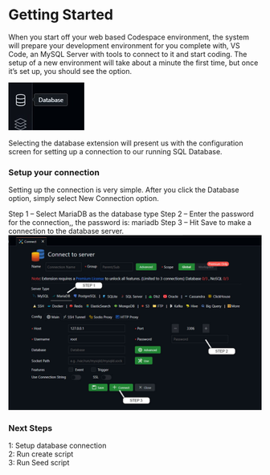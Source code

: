 # Getting Started

When you start off your web based Codespace environment, the system will prepare your development environment for you complete with, VS Code, an MySQL Server with tools to connect to it and start coding. 
The setup of a new environment will take about a minute the first time, but once it’s set up, you should see the option.

![Database option](./Resources/img/DBoption.jpg)

Selecting the database extension will present us with the configuration screen for setting up a connection to our running SQL Database. 

### Setup your connection
Setting up the connection is very simple. After you click the Database option, simply select New Connection option.

Step 1 – Select MariaDB as the database type
Step 2 – Enter the password for the connection,, the password is: mariadb
Step 3 – Hit Save to make a connection to the database server. 
![Setting up a database connection](./Resources/img/database-stepss.jpg)

### Next Steps
1:  Setup database connection  
2:  Run create script  
3:  Run Seed script 
